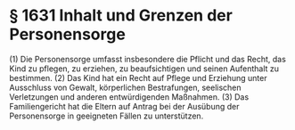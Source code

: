 # § 1631 Inhalt und Grenzen der Personensorge
(1) Die Personensorge umfasst insbesondere die Pflicht und das Recht, das Kind zu pflegen, zu erziehen, zu beaufsichtigen und seinen Aufenthalt zu bestimmen.
(2) Das Kind hat ein Recht auf Pflege und Erziehung unter Ausschluss von Gewalt, körperlichen Bestrafungen, seelischen Verletzungen und anderen entwürdigenden Maßnahmen.
(3) Das Familiengericht hat die Eltern auf Antrag bei der Ausübung der Personensorge in geeigneten Fällen zu unterstützen.